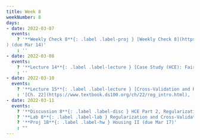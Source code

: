 ```yaml
---
title: Week 8
weekNumber: 8
days:
- date: 2022-03-07
  events:
    ? '**Weekly Check 8**{: .label .label-proj } [Weekly Check 8](https://forms.gle/ASXkFD6EYqWcZaSXA
) (due Mar 14)'
    : ''
- date: 2022-03-08
  events:
    ? '**Lecture 14**{: .label .label-lecture } [Case Study (HCE): Fairness in Housing Appraisal](lecture/lec14)'
    : ''
- date: 2022-03-10
  events:
    ? '**Lecture 15**{: .label .label-lecture } [Cross-Validation and Regularization](lecture/lec15)'
    : '[Ch. 22](https://www.textbook.ds100.org/ch/22/reg_intro.html), [21.3](https://www.textbook.ds100.org/ch/21/bias_cv.html)'
- date: 2022-03-11
  events:
    ? '**Discussion 8**{: .label .label-disc } HCE Part 2, Regularization ([Budget Fact Sheet](https://docs.google.com/document/d/1rHLldZF3mti3IBXH_BJ8IIksbUq__uMG3tzIRfKAK7c/edit?usp=sharing))'
    ? '**Lab 8**{: .label .label-lab } Regularization and Cross-Validation (due Mar 15)'
    ? '**Proj 1B**{: .label .label-hw } Housing II (due Mar 17)'
    : ""
---
```

